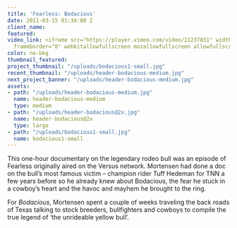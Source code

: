 ```yaml
---
title: 'Fearless: Bodacious'
date: 2011-03-15 01:34:00 Z
client_name: 
featured: 
video_link: <iframe src="https://player.vimeo.com/video/21237831" width="640" height="480"
  frameborder="0" webkitallowfullscreen mozallowfullscreen allowfullscreen></iframe>
color: no-bkg
thumbnail_featured: 
project_thumbnail: "/uploads/bodacious1-small.jpg"
recent_thumbnail: "/uploads/header-bodacious-medium.jpg"
next_project_banner: "/uploads/header-bodacious-medium.jpg"
assets:
- path: "/uploads/header-bodacious-medium.jpg"
  name: header-bodacious-medium
  type: medium
- path: "/uploads/header-bodacious@2x.jpg"
  name: header-bodacious@2x
  type: large
- path: "/uploads/bodacious1-small.jpg"
  name: bodacious1-small
---
```


This one-hour documentary on the legendary rodeo bull was an episode of Fearless originally aired on the Versus network. Mortensen had done a doc on the bull’s most famous victim – champion rider Tuff Hedeman for TNN a few years before so he already knew about Bodacious, the fear he stuck in a cowboy’s heart and the havoc and mayhem he brought to the ring.

For _Bodacious_, Mortensen spent a couple of weeks traveling the back roads of Texas talking to stock breeders, bullfighters and cowboys to compile the true legend of ‘the unrideable yellow bull’.
